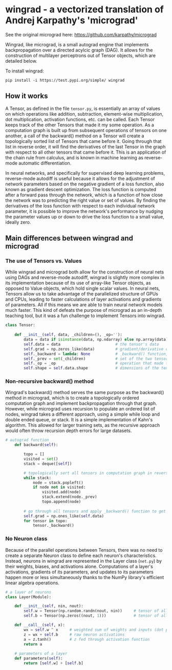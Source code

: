 # wingrad - a vectorized translation of Andrej Karpathy's 'micrograd'

See the original micrograd here: https://github.com/karpathy/micrograd

Wingrad, like micrograd, is a small autograd engine that implements backpropagation over a directed acylcic graph (DAG). It allows for the construction of multilayer perceptrons out of Tensor objects, which are detailed below.

To install wingrad:

```
pip install -i https://test.pypi.org/simple/ wingrad
```

## How it works

A Tensor, as defined in the file `tensor.py`, is essentially an array of values on which operations like addition, subtraction, element-wise multiplication, dot multiplication, activation functions, etc. can be called. Each Tensor keeps track of the other Tensors that made it my some operation. As a computation graph is built up from subsequent operations of tensors on one another, a call of the backward() method on a Tensor will create a topologically sorted list of Tensors that came before it. Going through that list in reverse order, it will find the derivatives of the last Tensor in the graph with respect to all other tensors that came before it. This is an application of the chain rule from calculus, and is known in machine learning as reverse-mode automatic differentiation.

In neural networks, and specifically for supervised deep learning problems, reverse-mode autodiff is useful because it allows for the adjustment of network parameters based on the negative gradient of a loss function, also known as gradient descent optimization. The loss function is computed after a forward pass through the network, which is a function of how close the network was to predicting the right value or set of values. By finding the derivatives of the loss function with respect to each individual network parameter, it is possible to improve the network's performance by nudging the parameter values up or down to drive the loss function to a small value, ideally zero. 

## Main differences between wingrad and micrograd

### The use of Tensors vs. Values
While wingrad and micrograd both allow for the construction of neural nets using DAGs and reverse-mode autodiff, wingrad is slightly more complex in its implementation because of its use of array-like Tensor objects, as opposed to Value objects, which hold single scalar values. In neural nets, Tensors allow us to take advantage of the parallelized structure of GPUs and CPUs, leading to faster calculations of layer activations and gradients of parameters. All if this means we are able to train neural network models much faster. This kind of defeats the purpose of micrograd as an in-depth teaching tool, but it was a fun challenge to implement Tensors into wingrad.

```python
class Tensor:
    
    def __init__(self, data, _children=(), _op=''):
        data = data if isinstance(data, np.ndarray) else np.array(data)
        self.data = data                        # the tensor's data
        self.grad = np.zeros_like(data)         # gradient/derivative of the tensor w.r.t. whatever tensor _backward() was called on
        self._backward = lambda: None           # _backward() function, depends on what operation made the tensor
        self._prev = set(_children)             # set of the two tensors that made the tensor by some operation
        self._op = _op                          # operation that made the tensor from its child tensors
        self.shape = self.data.shape            # dimensions of the tensor's data
```

### Non-recursive backward() method
Wingrad's backward() method serves the same purpose as the backward() method in micrograd, which is to create a topologically ordered computation graph and implement backpropagation through that graph. However, while micrograd uses recursion to populate an ordered list of nodes, wingrad takes a different approach, using a simple while loop and double ended queue, or stack. It is a simple implementation of Kahn's algorithm. This allowed for larger training sets, as the recursive approach would often throw recursion depth errors for large datasets. 

```python
# autograd function
    def backward(self):

        topo = []
        visited = set()
        stack = deque([self])

        # topologically sort all tensors in computation graph in reverse order
        while stack:
            node = stack.popleft()
            if node not in visited:
                visited.add(node)
                stack.extend(node._prev)
                topo.append(node)
        
        # go through all tensors and apply _backward() function to get gradients
        self.grad = np.ones_like(self.data)
        for tensor in topo:
            tensor._backward()
```

### No Neuron class
Because of the parallel operations between Tensors, there was no need to create a separate Neuron class to define each neuron's characteristics. Instead, neurons in wingrad are represented in the Layer class (`net.py`) by their weights, biases, and activations alone. Computations of a layer's activations, gradients of its parameters, and updates to its parameters happen more or less simultaneously thanks to the NumPy library's efficient linear algebra operations.

```python
# a layer of neurons
class Layer(Module):

    def __init__(self, nin, nout):
        self.w = Tensor(np.random.randn(nout, nin))     # tensor of all weights in a layer
        self.b = Tensor(np.zeros((nout, 1)))            # tensor of all biases in a layer

    def __call__(self, x):
        wx = self.w ^ x     # weighted sum of weights and inputs (dot product)
        z = wx + self.b     # raw neuron activations
        a = z.tanh()        # z fed through activation function
        return a
    
    # parameters of a layer
    def parameters(self):
        return [self.w] + [self.b]
```

